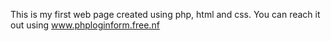 This is my first web page created using php, html and css.
You can reach it out using www.phploginform.free.nf
